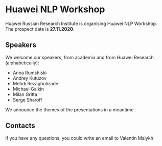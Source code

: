 # Huawei NLP Workshop

Huawei Russian Research Institute is organising Huawei NLP Workshop. The prospect date is **27.11.2020**.

## Speakers
We welcome our speakers, from academia and from Huawei Research (alphabetically):

* Anna Rumshiski
* Andrey Kutuzov
* Mehdi Rezagholizade
* Michael Galkin
* Milan Gritta
* Serge Sharoff

We announce the themes of the presentations in a meantime.

## Contacts
If you have any questions, you could write an email to Valentin Malykh 
